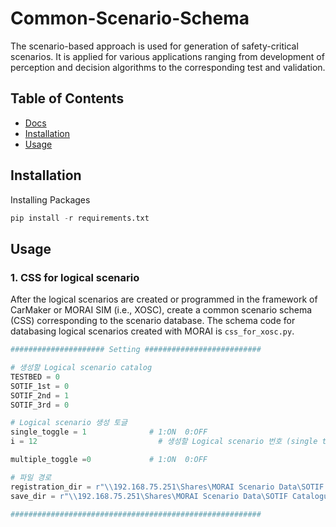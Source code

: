 # Common-Scenario-Schema

The scenario-based approach is used for generation of safety-critical scenarios. It is applied for various applications ranging from development of perception and decision algorithms to the corresponding test and validation.

## Table of Contents

- [Docs](#docs)
- [Installation](#installation)
- [Usage](#usage)

## Installation

Installing Packages

```Python
pip install -r requirements.txt
```

## Usage

### 1. CSS for logical scenario

After the logical scenarios are created or programmed in the framework of CarMaker or MORAI SIM (i.e., XOSC), create a common scenario schema (CSS) corresponding to the scenario database. 
The schema code for databasing logical scenarios created with MORAI is ```css_for_xosc.py```.

```Python
##################### Setting ##########################

# 생성할 Logical scenario catalog
TESTBED = 0
SOTIF_1st = 0
SOTIF_2nd = 1
SOTIF_3rd = 0

# Logical scenario 생성 토글
single_toggle = 1              # 1:ON  0:OFF
i = 12                           # 생성할 Logical scenario 번호 (single toggle에 해당, 가장 아래 번호 리스트 확인 가능)

multiple_toggle =0             # 1:ON  0:OFF

# 파일 경로
registration_dir = r"\\192.168.75.251\Shares\MORAI Scenario Data\SOTIF Catalogue\MORAI Project\Registration"
save_dir = r"\\192.168.75.251\Shares\MORAI Scenario Data\SOTIF Catalogue\MORAI Project\Json"

########################################################
```
